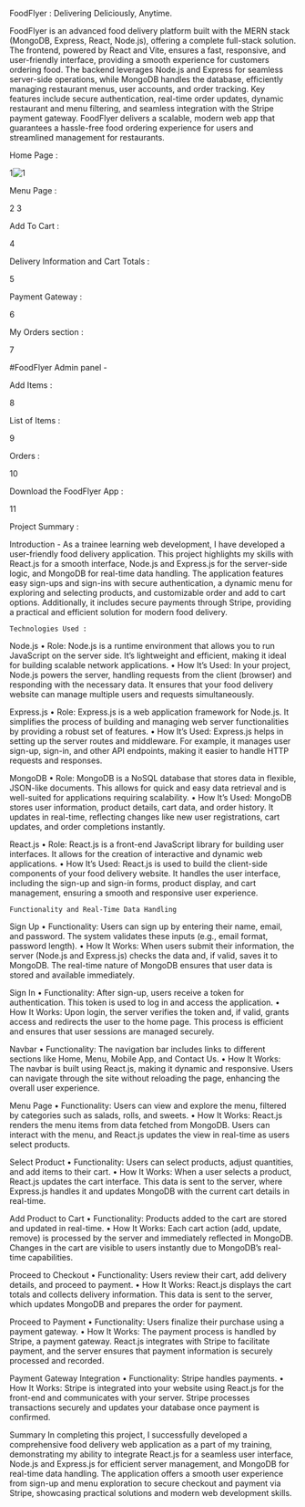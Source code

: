 FoodFlyer : Delivering Deliciously, Anytime.

FoodFlyer is an advanced food delivery platform built with the MERN stack (MongoDB, Express, React, Node.js), offering a complete full-stack solution. The frontend, powered by React and Vite, ensures a fast, responsive, and user-friendly interface, providing a smooth experience for customers ordering food. The backend leverages Node.js and Express for seamless server-side operations, while MongoDB handles the database, efficiently managing restaurant menus, user accounts, and order tracking. Key features include secure authentication, real-time order updates, dynamic restaurant and menu filtering, and seamless integration with the Stripe payment gateway. FoodFlyer delivers a scalable, modern web app that guarantees a hassle-free food ordering experience for users and streamlined management for restaurants.

Home Page :

1![1](https://github.com/user-attachments/assets/a24bc487-5bb0-4d05-b69a-6e793d808b19)


Menu Page :

2 3

Add To Cart :

4

Delivery Information and Cart Totals :

5

Payment Gateway :

6

My Orders section :

7

#FoodFlyer Admin panel -

Add Items :

8

List of Items :

9

Orders :

10

Download the FoodFlyer App :

11

Project Summary :

Introduction - As a trainee learning web development, I have developed a user-friendly food delivery application. This project highlights my skills with React.js for a smooth interface, Node.js and Express.js for the server-side logic, and MongoDB for real-time data handling. The application features easy sign-ups and sign-ins with secure authentication, a dynamic menu for exploring and selecting products, and customizable order and add to cart options. Additionally, it includes secure payments through Stripe, providing a practical and efficient solution for modern food delivery.

    Technologies Used :

Node.js • Role: Node.js is a runtime environment that allows you to run JavaScript on the server side. It’s lightweight and efficient, making it ideal for building scalable network applications. • How It’s Used: In your project, Node.js powers the server, handling requests from the client (browser) and responding with the necessary data. It ensures that your food delivery website can manage multiple users and requests simultaneously.

Express.js • Role: Express.js is a web application framework for Node.js. It simplifies the process of building and managing web server functionalities by providing a robust set of features. • How It’s Used: Express.js helps in setting up the server routes and middleware. For example, it manages user sign-up, sign-in, and other API endpoints, making it easier to handle HTTP requests and responses.

MongoDB • Role: MongoDB is a NoSQL database that stores data in flexible, JSON-like documents. This allows for quick and easy data retrieval and is well-suited for applications requiring scalability. • How It’s Used: MongoDB stores user information, product details, cart data, and order history. It updates in real-time, reflecting changes like new user registrations, cart updates, and order completions instantly.

React.js • Role: React.js is a front-end JavaScript library for building user interfaces. It allows for the creation of interactive and dynamic web applications. • How It’s Used: React.js is used to build the client-side components of your food delivery website. It handles the user interface, including the sign-up and sign-in forms, product display, and cart management, ensuring a smooth and responsive user experience.

    Functionality and Real-Time Data Handling

Sign Up • Functionality: Users can sign up by entering their name, email, and password. The system validates these inputs (e.g., email format, password length). • How It Works: When users submit their information, the server (Node.js and Express.js) checks the data and, if valid, saves it to MongoDB. The real-time nature of MongoDB ensures that user data is stored and available immediately.

Sign In • Functionality: After sign-up, users receive a token for authentication. This token is used to log in and access the application. • How It Works: Upon login, the server verifies the token and, if valid, grants access and redirects the user to the home page. This process is efficient and ensures that user sessions are managed securely.

Navbar • Functionality: The navigation bar includes links to different sections like Home, Menu, Mobile App, and Contact Us. • How It Works: The navbar is built using React.js, making it dynamic and responsive. Users can navigate through the site without reloading the page, enhancing the overall user experience.

Menu Page • Functionality: Users can view and explore the menu, filtered by categories such as salads, rolls, and sweets. • How It Works: React.js renders the menu items from data fetched from MongoDB. Users can interact with the menu, and React.js updates the view in real-time as users select products.

Select Product • Functionality: Users can select products, adjust quantities, and add items to their cart. • How It Works: When a user selects a product, React.js updates the cart interface. This data is sent to the server, where Express.js handles it and updates MongoDB with the current cart details in real-time.

Add Product to Cart • Functionality: Products added to the cart are stored and updated in real-time. • How It Works: Each cart action (add, update, remove) is processed by the server and immediately reflected in MongoDB. Changes in the cart are visible to users instantly due to MongoDB’s real-time capabilities.

Proceed to Checkout • Functionality: Users review their cart, add delivery details, and proceed to payment. • How It Works: React.js displays the cart totals and collects delivery information. This data is sent to the server, which updates MongoDB and prepares the order for payment.

Proceed to Payment • Functionality: Users finalize their purchase using a payment gateway. • How It Works: The payment process is handled by Stripe, a payment gateway. React.js integrates with Stripe to facilitate payment, and the server ensures that payment information is securely processed and recorded.

Payment Gateway Integration • Functionality: Stripe handles payments. • How It Works: Stripe is integrated into your website using React.js for the front-end and communicates with your server. Stripe processes transactions securely and updates your database once payment is confirmed.

Summary In completing this project, I successfully developed a comprehensive food delivery web application as a part of my training, demonstrating my ability to integrate React.js for a seamless user interface, Node.js and Express.js for efficient server management, and MongoDB for real-time data handling. The application offers a smooth user experience from sign-up and menu exploration to secure checkout and payment via Stripe, showcasing practical solutions and modern web development skills.
